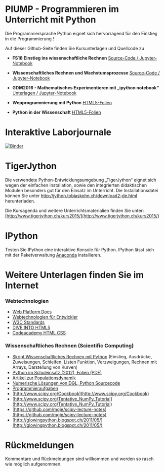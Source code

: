 # PIUMP - Programmieren im Unterricht mit Python

Die Programmiersprache Python eignet sich hervorragend für den Einstieg in die Programmierung !

Auf dieser Github-Seite finden Sie Kursunterlagen und Quellcode zu 
-  __FS18 Einstieg ins wissenschaftliche Rechnen__ [Source-Code / Jupyter-Notebook](wr2018/)
-  __Wissenschaftliches Rechnen und Wachstumsprozesse__ [Source-Code / Jupyter-Notebook](Beispiele_Skript_SciComputing/)
-  __GDM2016 - Mathematisches Experimentieren mit „ipython notebook“__ [Unterlagen / Jupyter-Notebook](GDM2016/)

- __Wepprogrammierung mit Python__ [HTML5-Folien](http://mgje.github.io/presentations/webprog) 
- __Python in der Wissenschaft__ [HTML5-Folien](http://mgje.github.io/presentations/scipython) 

Interaktive Laborjournale
=========================
[![Binder](http://mybinder.org/badge.svg)](http://mybinder.org/repo/mgje/PIUMP)

TigerJython
===========

Die verwendete Python-Entwicklungsumgebung „TigerJython“ eignet sich wegen der einfachen Installation, sowie den integrierten didaktischen Modulen besonders gut für den Einsatz im Unterricht. Die Installationsdatei können Sie unter http://jython.tobiaskohn.ch/download2-de.html herunterladen. 

Die Kursagenda und weitere Unterrichtsmaterialien finden Sie unter: [http://www.tigerjython.ch/kurs2015/](http://www.tigerjython.ch/kurs2015/)

IPython
=======
Testen Sie IPython eine interaktive Konsole für Python.
IPython lässt sich mit der Paketverwaltung [Anaconda](http://docs.continuum.io/anaconda/install.html) installieren.


Weitere Unterlagen finden Sie im Internet
=========================================
### Webtechnologien
- [Web Platform Docs](https://docs.webplatform.org/wiki/Main_Page/de)
-  [Webtechnologien für Entwickler](https://developer.mozilla.org/de/docs/Web)
-  [W3C Standards](http://www.w3.org/standards/)
-  [DIVE INTO HTML5](http://fortuito.us/diveintohtml5/)
-  [Codeacademy HTML CSS](https://www.codecademy.com/tracks/web)
### Wissenschaftliches Rechnen (Scientific Computing)
- [Skript Wissenschaftliches Rechnen mit Python](https://github.com/mgje/Python-Mathematik-Beispiele/blob/master/Skript_Wissenschaftliches_Rechnen_mit_Python_WB_Wetzikon.pdf?raw=true)
(Einstieg, Ausdrücke, Zuweisungen, Schleifen, Listen
Funktion, Verzweigungen, Rechnen mit Arrays, Darstellung von
Kurven)
- [Python im Schuleinsatz (2012), Folien (PDF)](https://github.com/mgje/Python-Mathematik-Beispiele/blob/master/Python_im_Schuleinsatz.pdf?raw=true)
- [Artikel zur Populationsdynamik](https://github.com/mgje/Python-Mathematik-Beispiele/blob/master/Mathematik_Artikel/Populationsdynamik_koerner_Istron6.pdf?raw=true)
- [Numerische Lösungen von DGL, Python Sourcecode](https://github.com/mgje/Python-Mathematik-Beispiele/blob/master/Python-Beispiele/numDGL)  
- [Programmieraufgaben](http://www.programmieraufgaben.ch/)
- [http://www.scipy.org/Cookbook](http://www.scipy.org/Cookbook)
- [http://www.scipy.org/Tentative_NumPy_Tutorial](http://www.scipy.org/Tentative_NumPy_Tutorial)
- [https://github.com/mgje/scipy-lecture-notes](https://github.com/mgje/scipy-lecture-notes)
- [http://glowingpython.blogspot.ch/2011/05/](http://glowingpython.blogspot.ch/2011/05/)

Rückmeldungen
=============
Kommentare und Rückmeldungen sind willkommen und werden so rasch wie möglich aufgenommen.
